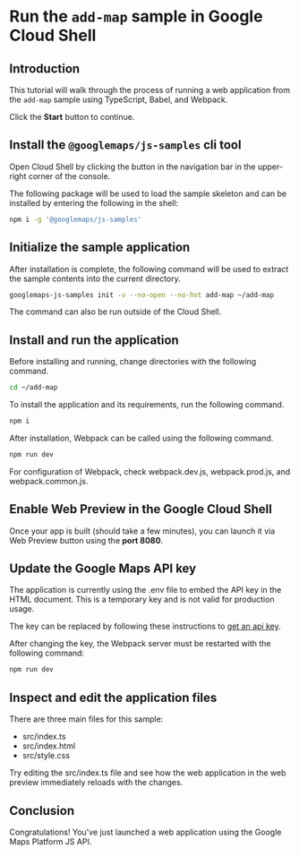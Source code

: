 # Run the `add-map` sample in Google Cloud Shell

<walkthrough-tutorial-duration duration="10"/>

## Introduction

This tutorial will walk through the process of running a web application from
the `add-map` sample using TypeScript, Babel, and Webpack.

Click the **Start** button to continue.

## Install the `@googlemaps/js-samples` cli tool

Open Cloud Shell by clicking the
<walkthrough-cloud-shell-icon></walkthrough-cloud-shell-icon> button in the
navigation bar in the upper-right corner of the console.

The following package will be used to load the sample skeleton and can be
installed by entering the following in the shell:

```bash
npm i -g '@googlemaps/js-samples'
```

## Initialize the sample application

After installation is complete, the following command will be used to extract
the sample contents into the current directory.

```bash
googlemaps-js-samples init -v --no-open --no-hot add-map ~/add-map
```

The command can also be run outside of the Cloud Shell.

## Install and run the application

Before installing and running, change directories with the following command.

```bash
cd ~/add-map
```

To install the application and its requirements, run the following command.

```bash
npm i
```

After installation, Webpack can be called using the following command.

```bash
npm run dev
```

For configuration of Webpack, check
<walkthrough-editor-open-file filePath="add-map/webpack.dev.js">webpack.dev.js</walkthrough-editor-open-file>,
<walkthrough-editor-open-file filePath="add-map/webpack.prod.js">webpack.prod.js</walkthrough-editor-open-file>,
and
<walkthrough-editor-open-file filePath="add-map/webpack.common.js">webpack.common.js</walkthrough-editor-open-file>.

## Enable Web Preview in the Google Cloud Shell

Once your app is built (should take a few minutes), you can launch it via
<walkthrough-spotlight-pointer target="cloudshell" spotlightId="devshell-web-preview-button">Web
Preview button</walkthrough-spotlight-pointer> using the **port 8080**.

## Update the Google Maps API key

The application is currently using the
<walkthrough-editor-open-file filePath="add-map/.env">.env</walkthrough-editor-open-file>
file to embed the API key in the HTML document. This is a temporary key and is
not valid for production usage.

The key can be replaced by following these instructions to
[get an api key](https://developers.google.com/maps/documentation/javascript/get-api-key).

After changing the key, the Webpack server must be restarted with the following
command:

```bash
npm run dev
```

## Inspect and edit the application files

There are three main files for this sample:

*   <walkthrough-editor-open-file filePath="add-map/src/index.ts">src/index.ts</walkthrough-editor-open-file>
*   <walkthrough-editor-open-file filePath="add-map/src/index.html">src/index.html</walkthrough-editor-open-file>
*   <walkthrough-editor-open-file filePath="add-map/src/style.css">src/style.css</walkthrough-editor-open-file>

Try editing the <walkthrough-editor-open-file filePath="add-map/src/index.ts">src/index.ts</walkthrough-editor-open-file> file and see how the web application in the web preview immediately reloads with the changes.

## Conclusion

<walkthrough-conclusion-trophy></walkthrough-conclusion-trophy>

Congratulations! You've just launched a web application using the Google Maps
Platform JS API.
